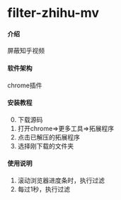 # filter-zhihu-mv

#### 介绍
屏蔽知乎视频

#### 软件架构
chrome插件


#### 安装教程
0.  下载源码
1.  打开chrome=>更多工具=>拓展程序
2.  点击已解压的拓展程序
3.  选择刚下载的文件夹

#### 使用说明

1.  滚动浏览器进度条时，执行过滤
2.  每过1秒，执行过滤

